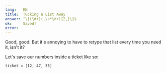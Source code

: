 ```yaml
---
lang:   EN
title:  Tucking a List Away
answer: ^\[(\d+)(,\s*\d+){2,}\]$
ok:     Saved!
error:  
---
```


Good, good. But it's annoying to have to retype that list every time you need it, isn't it?

Let's save our numbers inside a ticket like so: 

    ticket = [12, 47, 35]
